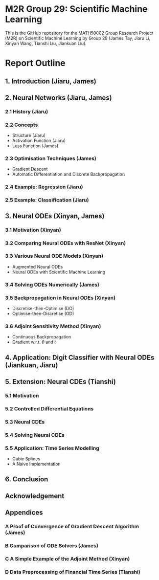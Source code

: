 # M2R Group 29: Scientific Machine Learning

This is the GitHub repository for the MATH50002 Group Research Project (M2R) on Scientific Machine Learning by Group 29 (James Tay, Jiaru Li, Xinyan Wang, Tianshi Liu, Jiankuan Liu).

# Report Outline

## 1. Introduction (Jiaru, James)

## 2. Neural Networks (Jiaru, James)

### 2.1 History (Jiaru)

### 2.2 Concepts

- Structure (Jiaru)
- Activation Function (Jiaru)
- Loss Function (James)

### 2.3 Optimisation Techniques (James)

- Gradient Descent
- Automatic Differentiation and Discrete Backpropagation

### 2.4 Example: Regression (Jiaru)

### 2.5 Example: Classification (Jiaru)

## 3. Neural ODEs (Xinyan, James)

### 3.1 Motivation (Xinyan)

### 3.2 Comparing Neural ODEs with ResNet (Xinyan)

### 3.3 Various Neural ODE Models (Xinyan)

- Augmented Neural ODEs
- Neural ODEs with Scientific Machine Learning

### 3.4 Solving ODEs Numerically (James)

### 3.5 Backpropagation in Neural ODEs (Xinyan)

- Discretise-then-Optimise (DO)
- Optimise-then-Discretise (OD)

### 3.6 Adjoint Sensitivity Method (Xinyan)

- Continuous Backpropagation
- Gradient w.r.t. $\theta$ and $t$

## 4. Application: Digit Classifier with Neural ODEs (Jiankuan, Jiaru)

## 5. Extension: Neural CDEs (Tianshi)

### 5.1 Motivation

### 5.2 Controlled Differential Equations

### 5.3 Neural CDEs

### 5.4 Solving Neural CDEs

### 5.5 Application: Time Series Modelling

- Cubic Splines
- A Naive Implementation

## 6. Conclusion

## Acknowledgement

## Appendices

### A Proof of Convergence of Gradient Descent Algorithm (James)

### B Comparison of ODE Solvers (James)

### C A Simple Example of the Adjoint Method (Xinyan)

### D Data Preprocessing of Financial Time Series (Tianshi)
